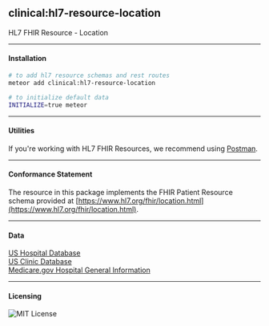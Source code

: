 ## clinical:hl7-resource-location

HL7 FHIR Resource - Location

--------------------------------------
#### Installation  

````bash
# to add hl7 resource schemas and rest routes
meteor add clinical:hl7-resource-location

# to initialize default data
INITIALIZE=true meteor
````

--------------------------------------
#### Utilities  

If you're working with HL7 FHIR Resources, we recommend using [Postman](https://chrome.google.com/webstore/detail/postman/fhbjgbiflinjbdggehcddcbncdddomop?hl=en).

--------------------------------------
#### Conformance Statement  

The resource in this package implements the FHIR Patient Resource schema provided at  [https://www.hl7.org/fhir/location.html](https://www.hl7.org/fhir/location.html).  

--------------------------------------
#### Data    

[US Hospital Database](http://data-lists.com/us-hospital-database/)  
[US Clinic Database](http://data-lists.com/us-clinic-database/)  
[Medicare.gov Hospital General Information](https://data.medicare.gov/Hospital-Compare/Hospital-General-Information/xubh-q36u)    

--------------------------------------
#### Licensing  

![MIT License](https://img.shields.io/badge/license-MIT-blue.svg)
